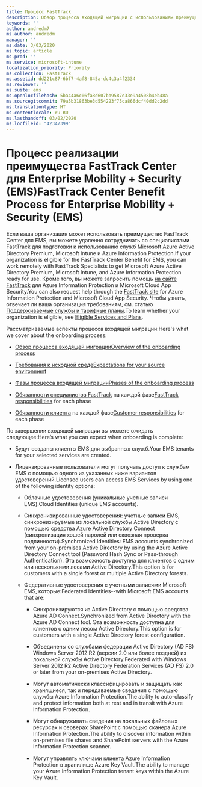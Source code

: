 ```yaml
---
title: Процесс FastTrack
description: Обзор процесса входящей миграции с использованием преимущества FastTrack Center
keywords: ''
author: andredm7
ms.author: andredm
manager: ''
ms.date: 3/03/2020
ms.topic: article
ms.prod: ''
ms.service: microsoft-intune
localization_priority: Priority
ms.collection: FastTrack
ms.assetid: dd221c87-6bf7-4af8-845a-dc4c3a4f2334
ms.reviewer: ''
ms.suite: ems
ms.openlocfilehash: 5ba44a6c06fa8d607bb9587e33e9a4508b4eb48a
ms.sourcegitcommit: 79a5b31863be3d554223f75ca866dcf40dd2c2dd
ms.translationtype: HT
ms.contentlocale: ru-RU
ms.lasthandoff: 03/02/2020
ms.locfileid: "42347399"
---
```

# <a name="fasttrack-center-benefit-process-for-enterprise-mobility--security-ems"></a><span data-ttu-id="6b623-103">Процесс реализации преимущества FastTrack Center для Enterprise Mobility + Security (EMS)</span><span class="sxs-lookup"><span data-stu-id="6b623-103">FastTrack Center Benefit Process for Enterprise Mobility + Security (EMS)</span></span>
<span data-ttu-id="6b623-104">Если ваша организация может использовать преимущество FastTrack Center для EMS, вы можете удаленно сотрудничать со специалистами FastTrack для подготовки к использованию служб Microsoft Azure Active Directory Premium, Microsoft Intune и Azure Information Protection.</span><span class="sxs-lookup"><span data-stu-id="6b623-104">If your organization is eligible for the FastTrack Center Benefit for EMS, you can work remotely with FastTrack Specialists to get Microsoft Azure Active Directory Premium, Microsoft Intune, and Azure Information Protection ready for use.</span></span> <span data-ttu-id="6b623-105">Кроме того, вы можете запросить помощь [на сайте FastTrack](https://www.microsoft.com/fasttrack/microsoft-365/ems) для Azure Information Protection и Microsoft Cloud App Security.</span><span class="sxs-lookup"><span data-stu-id="6b623-105">You can also request help through the [FastTrack site](https://www.microsoft.com/fasttrack/microsoft-365/ems) for Azure Information Protection and Microsoft Cloud App Security.</span></span> <span data-ttu-id="6b623-106">Чтобы узнать, отвечает ли ваша организация требованиям, см. статью [Поддерживаемые службы и тарифные планы](M365-eligible-services-and-plans.md).</span><span class="sxs-lookup"><span data-stu-id="6b623-106">To learn whether your organization is eligible, see [Eligible Services and Plans](M365-eligible-services-and-plans.md).</span></span>


<span data-ttu-id="6b623-107">Рассматриваемые аспекты процесса входящей миграции:</span><span class="sxs-lookup"><span data-stu-id="6b623-107">Here's what we cover about the onboarding process:</span></span>

-   [<span data-ttu-id="6b623-108">Обзор процесса входящей миграции</span><span class="sxs-lookup"><span data-stu-id="6b623-108">Overview of the onboarding process</span></span>](EMS-fasttrack-benefit-overview.md)

-   [<span data-ttu-id="6b623-109">Требования к исходной среде</span><span class="sxs-lookup"><span data-stu-id="6b623-109">Expectations for your source environment</span></span>](EMS-source-environment-expectations.md)

-   [<span data-ttu-id="6b623-110">Фазы процесса входящей миграции</span><span class="sxs-lookup"><span data-stu-id="6b623-110">Phases of the onboarding process</span></span>](EMS-onboarding-phases.md)

-   <span data-ttu-id="6b623-111">[Обязанности специалистов FastTrack](EMS-fasttrack-responsibilities.md) на каждой фазе</span><span class="sxs-lookup"><span data-stu-id="6b623-111">[FastTrack responsibilities](EMS-fasttrack-responsibilities.md) for each phase</span></span>

-   <span data-ttu-id="6b623-112">[Обязанности клиента](EMS-your-responsibilities.md) на каждой фазе</span><span class="sxs-lookup"><span data-stu-id="6b623-112">[Customer responsibilities](EMS-your-responsibilities.md) for each phase</span></span>

<span data-ttu-id="6b623-113">По завершении входящей миграции вы можете ожидать следующее:</span><span class="sxs-lookup"><span data-stu-id="6b623-113">Here’s what you can expect when onboarding is complete:</span></span>

-   <span data-ttu-id="6b623-114">Будут созданы клиенты EMS для выбранных служб.</span><span class="sxs-lookup"><span data-stu-id="6b623-114">Your EMS tenants for your selected services are created.</span></span>

-   <span data-ttu-id="6b623-115">Лицензированные пользователи могут получать доступ к службам EMS с помощью одного из указанных ниже вариантов удостоверений.</span><span class="sxs-lookup"><span data-stu-id="6b623-115">Licensed users can access EMS Services by using one of the following identity options:</span></span>

    -   <span data-ttu-id="6b623-116">Облачные удостоверения (уникальные учетные записи EMS).</span><span class="sxs-lookup"><span data-stu-id="6b623-116">Cloud Identities (unique EMS accounts).</span></span>

    -   <span data-ttu-id="6b623-117">Синхронизированные удостоверения: учетные записи EMS, синхронизируемые из локальной службы Active Directory с помощью средства Azure Active Directory Connect (синхронизация хэшей паролей или сквозная проверка подлинности).</span><span class="sxs-lookup"><span data-stu-id="6b623-117">Synchronized Identities: EMS accounts synchronized from your on-premises Active Directory by using the Azure Active Directory Connect tool (Password Hash Sync or Pass-through Authentication).</span></span> <span data-ttu-id="6b623-118">Эта возможность доступна для клиентов с одним или несколькими лесами Active Directory.</span><span class="sxs-lookup"><span data-stu-id="6b623-118">This option is for customers with a single forest or multiple Active Directory forests.</span></span>

    -   <span data-ttu-id="6b623-119">Федеративные удостоверения с учетными записями Microsoft EMS, которые:</span><span class="sxs-lookup"><span data-stu-id="6b623-119">Federated Identities--with Microsoft EMS accounts that are:</span></span>

        -   <span data-ttu-id="6b623-120">Синхронизируются из Active Directory с помощью средства Azure AD Connect.</span><span class="sxs-lookup"><span data-stu-id="6b623-120">Synchronized from Active Directory with the Azure AD Connect tool.</span></span> <span data-ttu-id="6b623-121">Эта возможность доступна для клиентов с одним лесом Active Directory.</span><span class="sxs-lookup"><span data-stu-id="6b623-121">This option is for customers with a single Active Directory forest configuration.</span></span>

        -   <span data-ttu-id="6b623-122">Объединены со службами федерации Active Directory (AD FS) Windows Server 2012 R2 (версии 2.0 или более поздней) из локальной службы Active Directory.</span><span class="sxs-lookup"><span data-stu-id="6b623-122">Federated with Windows Server 2012 R2 Active Directory Federation Services (AD FS) 2.0 or later from your on-premises Active Directory.</span></span>

        -   <span data-ttu-id="6b623-123">Могут автоматически классифицировать и защищать как хранящиеся, так и передаваемые сведения с помощью службы Azure Information Protection.</span><span class="sxs-lookup"><span data-stu-id="6b623-123">The ability to auto-classify and protect information both at rest and in transit with Azure Information Protection.</span></span> 

        -   <span data-ttu-id="6b623-124">Могут обнаруживать сведения на локальных файловых ресурсах и серверах SharePoint с помощью сканера Azure Information Protection.</span><span class="sxs-lookup"><span data-stu-id="6b623-124">The ability to discover information within on-premises file shares and SharePoint servers with the Azure Information Protection scanner.</span></span> 

        -   <span data-ttu-id="6b623-125">Могут управлять ключами клиента Azure Information Protection в хранилище Azure Key Vault.</span><span class="sxs-lookup"><span data-stu-id="6b623-125">The ability to manage your Azure Information Protection tenant keys within the Azure Key Vault.</span></span> 

